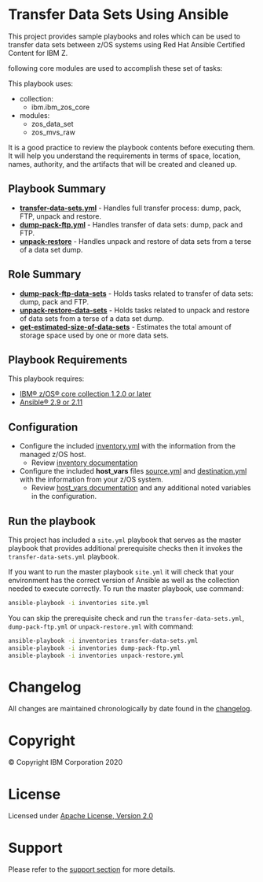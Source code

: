# Transfer Data Sets Using Ansible

This project provides sample playbooks and roles which can be used to transfer
data sets between z/OS systems using Red Hat Ansible Certified Content for IBM Z.

following core modules are used to accomplish these set of tasks:

This playbook uses:
  - collection:
    - ibm.ibm_zos_core
  - modules:
    - zos_data_set
    - zos_mvs_raw

It is a good practice to review the playbook contents before executing
them. It will help you understand the requirements in terms of space, location,
names, authority, and the artifacts that will be created and cleaned up.

## Playbook Summary
- [**transfer-data-sets.yml**](transfer-data-sets.yml) - Handles full transfer process: dump, pack, FTP, unpack and restore.
- [**dump-pack-ftp.yml**](dump-pack-ftp.yml) - Handles transfer of data sets: dump, pack and FTP.
- [**unpack-restore**](unpack-restore.yml) - Handles unpack and restore of data sets from a terse of a data set dump.

## Role Summary
- [**dump-pack-ftp-data-sets**](roles/dump-pack-ftp-data-sets/README.md) - Holds tasks related to transfer of data sets: dump, pack and FTP.
- [**unpack-restore-data-sets**](roles/unpack-restore-data-sets/README.md) - Holds tasks related to unpack and restore of data sets from a terse of a data set dump.
- [**get-estimated-size-of-data-sets**](roles/get-estimated-size-of-data-sets/README.md) - Estimates the total amount of storage space used by one or more data sets.

## Playbook Requirements
This playbook requires:

- [IBM® z/OS® core collection 1.2.0 or later](https://galaxy.ansible.com/ibm/ibm_zos_core)
- [Ansible® 2.9 or 2.11](https://docs.ansible.com/ansible/latest/installation_guide/intro_installation.html)

## Configuration
- Configure the included [inventory.yml](inventories/inventory.yml) with the
  information from the managed z/OS host.
  - Review [inventory documentation](../../../docs/share/zos_core/configure_inventory.md)
- Configure the included **host_vars** files [source.yml](inventories/host_vars/source.yml)
  and [destination.yml](inventories/host_vars/destination.yml) with the
  information from your z/OS system.
  - Review [host_vars documentation](../../../docs/share/zos_core/configure_host_vars.md)
    and any additional noted variables in the configuration.

## Run the playbook
This project has included a `site.yml` playbook that serves as the master playbook
that provides additional prerequisite checks then it invokes the `transfer-data-sets.yml`
playbook.

If you want to run the master playbook `site.yml` it will check that your environment
has the correct version of Ansible as well as the collection needed to execute
correctly. To run the master playbook, use command:

```bash
ansible-playbook -i inventories site.yml
```

You can skip the prerequisite check and run the `transfer-data-sets.yml`,
`dump-pack-ftp.yml` or `unpack-restore.yml` with
command:

```bash
ansible-playbook -i inventories transfer-data-sets.yml
ansible-playbook -i inventories dump-pack-ftp.yml
ansible-playbook -i inventories unpack-restore.yml
```

# Changelog
All changes are maintained chronologically by date found in the
[changelog](changelog.yml).

# Copyright
© Copyright IBM Corporation 2020

# License
Licensed under [Apache License,
Version 2.0](https://opensource.org/licenses/Apache-2.0)

# Support
Please refer to the [support section](../../../README.md#support) for more
details.
